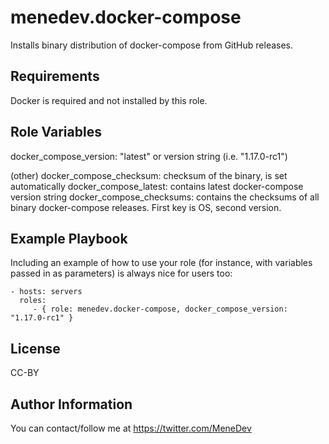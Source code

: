 menedev.docker-compose
=========

Installs binary distribution of docker-compose from GitHub releases. 

Requirements
------------

Docker is required and not installed by this role.

Role Variables
--------------

docker_compose_version: "latest" or version string (i.e. "1.17.0-rc1")

(other)
docker_compose_checksum: checksum of the binary, is set automatically
docker_compose_latest: contains latest docker-compose version string
docker_compose_checksums: contains the checksums of all binary docker-compose releases. First key is OS, second version.

Example Playbook
----------------

Including an example of how to use your role (for instance, with variables passed in as parameters) is always nice for users too:

    - hosts: servers
      roles:
         - { role: menedev.docker-compose, docker_compose_version: "1.17.0-rc1" }

License
-------

CC-BY

Author Information
------------------

You can contact/follow me at https://twitter.com/MeneDev
